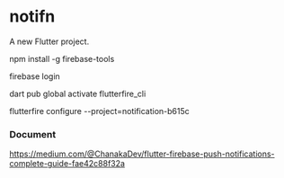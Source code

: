 # notifn

A new Flutter project.

npm install -g firebase-tools 

firebase login


dart pub global activate flutterfire_cli

flutterfire configure --project=notification-b615c

### Document
https://medium.com/@ChanakaDev/flutter-firebase-push-notifications-complete-guide-fae42c88f32a